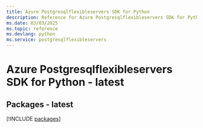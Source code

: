 ```yaml
---
title: Azure Postgresqlflexibleservers SDK for Python
description: Reference for Azure Postgresqlflexibleservers SDK for Python
ms.date: 03/03/2025
ms.topic: reference
ms.devlang: python
ms.service: postgresqlflexibleservers
---
```

# Azure Postgresqlflexibleservers SDK for Python - latest
## Packages - latest
[!INCLUDE [packages](postgresqlflexibleservers-index.md)]